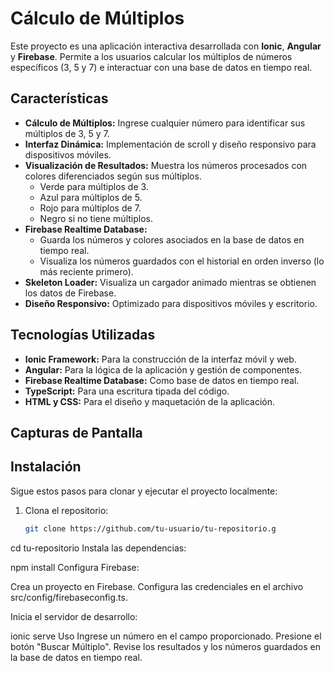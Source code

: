 # Cálculo de Múltiplos

Este proyecto es una aplicación interactiva desarrollada con **Ionic**, **Angular** y **Firebase**. Permite a los usuarios calcular los múltiplos de números específicos (3, 5 y 7) e interactuar con una base de datos en tiempo real.

## Características

- **Cálculo de Múltiplos:** Ingrese cualquier número para identificar sus múltiplos de 3, 5 y 7.
- **Interfaz Dinámica:** Implementación de scroll y diseño responsivo para dispositivos móviles.
- **Visualización de Resultados:** Muestra los números procesados con colores diferenciados según sus múltiplos.
  - Verde para múltiplos de 3.
  - Azul para múltiplos de 5.
  - Rojo para múltiplos de 7.
  - Negro si no tiene múltiplos.
- **Firebase Realtime Database:**
  - Guarda los números y colores asociados en la base de datos en tiempo real.
  - Visualiza los números guardados con el historial en orden inverso (lo más reciente primero).
- **Skeleton Loader:** Visualiza un cargador animado mientras se obtienen los datos de Firebase.
- **Diseño Responsivo:** Optimizado para dispositivos móviles y escritorio.

## Tecnologías Utilizadas

- **Ionic Framework:** Para la construcción de la interfaz móvil y web.
- **Angular:** Para la lógica de la aplicación y gestión de componentes.
- **Firebase Realtime Database:** Como base de datos en tiempo real.
- **TypeScript:** Para una escritura tipada del código.
- **HTML y CSS:** Para el diseño y maquetación de la aplicación.

## Capturas de Pantalla

## Instalación

Sigue estos pasos para clonar y ejecutar el proyecto localmente:

1. Clona el repositorio:
   ```bash
   git clone https://github.com/tu-usuario/tu-repositorio.g

cd tu-repositorio
Instala las dependencias:

npm install
Configura Firebase:

Crea un proyecto en Firebase.
Configura las credenciales en el archivo src/config/firebaseconfig.ts.

Inicia el servidor de desarrollo:

ionic serve
Uso
Ingrese un número en el campo proporcionado.
Presione el botón "Buscar Múltiplo".
Revise los resultados y los números guardados en la base de datos en tiempo real.
